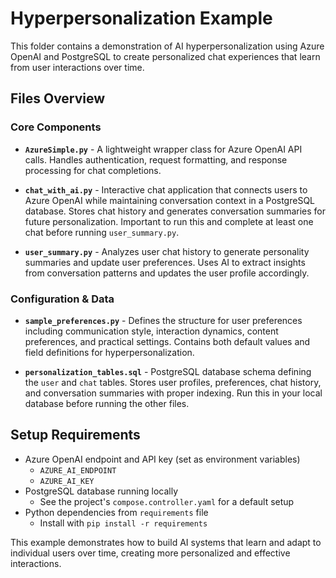 # Hyperpersonalization Example

This folder contains a demonstration of AI hyperpersonalization using Azure OpenAI and PostgreSQL to create personalized chat experiences that learn from user interactions over time.

## Files Overview

### Core Components

- **`AzureSimple.py`** - A lightweight wrapper class for Azure OpenAI API calls. Handles authentication, request formatting, and response processing for chat completions.

- **`chat_with_ai.py`** - Interactive chat application that connects users to Azure OpenAI while maintaining conversation context in a PostgreSQL database. Stores chat history and generates conversation summaries for future personalization. Important to run this and complete at least one chat before running `user_summary.py`.

- **`user_summary.py`** - Analyzes user chat history to generate personality summaries and update user preferences. Uses AI to extract insights from conversation patterns and updates the user profile accordingly.

### Configuration & Data

- **`sample_preferences.py`** - Defines the structure for user preferences including communication style, interaction dynamics, content preferences, and practical settings. Contains both default values and field definitions for hyperpersonalization.

- **`personalization_tables.sql`** - PostgreSQL database schema defining the `user` and `chat` tables. Stores user profiles, preferences, chat history, and conversation summaries with proper indexing. Run this in your local database before running the other files.

## Setup Requirements

- Azure OpenAI endpoint and API key (set as environment variables)
  - `AZURE_AI_ENDPOINT`
  - `AZURE_AI_KEY`
- PostgreSQL database running locally
  - See the project's `compose.controller.yaml` for a default setup
- Python dependencies from `requirements` file
  - Install with `pip install -r requirements`

This example demonstrates how to build AI systems that learn and adapt to individual users over time, creating more personalized and effective interactions.

